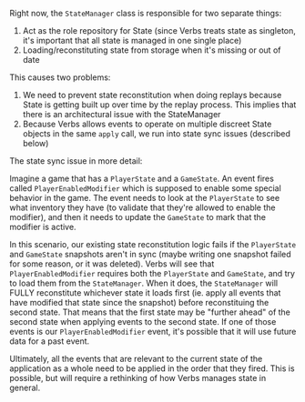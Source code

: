 Right now, the `StateManager` class is responsible for two separate things:

1. Act as the role repository for State (since Verbs treats state as singleton, it's important that all state is managed
   in one single place)
2. Loading/reconstituting state from storage when it's missing or out of date

This causes two problems:

1. We need to prevent state reconstitution when doing replays because State is getting built up over time by the replay
   process. This implies that there is an architectural issue with the StateManager
2. Because Verbs allows events to operate on multiple discreet State objects in the same `apply` call, we run into state
   sync issues (described below)

The state sync issue in more detail:

Imagine a game that has a `PlayerState` and a `GameState`. An event fires called `PlayerEnabledModifier` which is
supposed to enable some special behavior in the game. The event needs to look at the `PlayerState` to see what inventory
they have (to validate that they're allowed to enable the modifier), and then it needs to update the `GameState` to mark
that the modifier is active.

In this scenario, our existing state reconstitution logic fails if the `PlayerState` and `GameState` snapshots aren't in
sync (maybe writing one snapshot failed for some reason, or it was deleted). Verbs will see that
`PlayerEnabledModifier` requires both the `PlayerState` and `GameState`, and try to load them from the `StateManager`.
When it does, the `StateManager` will FULLY reconstitute whichever state it loads first (ie. apply all events that have
modified that state since the snapshot) before reconstituing the second state. That means that the first state may be
"further ahead" of the second state when applying events to the second state. If one of those events is our
`PlayerEnabledModifier` event, it's possible that it will use future data for a past event.

Ultimately, all the events that are relevant to the current state of the application as a whole need to be applied in
the order that they fired. This is possible, but will require a rethinking of how Verbs manages state in general.
